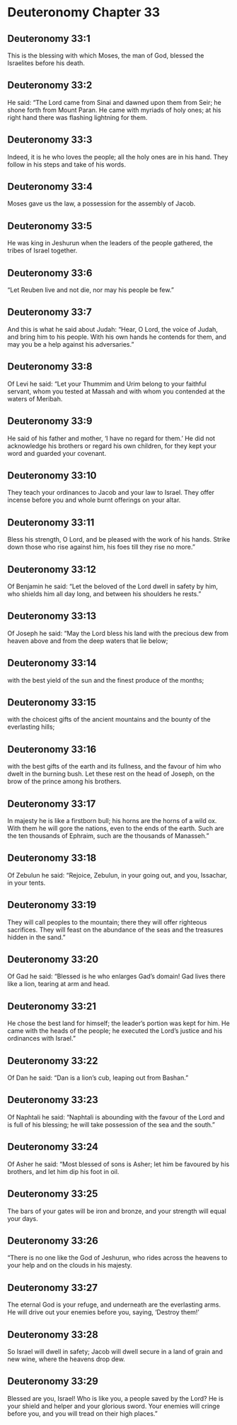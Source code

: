# Deuteronomy Chapter 33

## Deuteronomy 33:1
This is the blessing with which Moses, the man of God, blessed the Israelites before his death.

## Deuteronomy 33:2
He said: “The Lord came from Sinai and dawned upon them from Seir; he shone forth from Mount Paran. He came with myriads of holy ones; at his right hand there was flashing lightning for them.

## Deuteronomy 33:3
Indeed, it is he who loves the people; all the holy ones are in his hand. They follow in his steps and take of his words.

## Deuteronomy 33:4
Moses gave us the law, a possession for the assembly of Jacob.

## Deuteronomy 33:5
He was king in Jeshurun when the leaders of the people gathered, the tribes of Israel together.

## Deuteronomy 33:6
“Let Reuben live and not die, nor may his people be few.”

## Deuteronomy 33:7
And this is what he said about Judah: “Hear, O Lord, the voice of Judah, and bring him to his people. With his own hands he contends for them, and may you be a help against his adversaries.”

## Deuteronomy 33:8
Of Levi he said: “Let your Thummim and Urim belong to your faithful servant, whom you tested at Massah and with whom you contended at the waters of Meribah.

## Deuteronomy 33:9
He said of his father and mother, ‘I have no regard for them.’ He did not acknowledge his brothers or regard his own children, for they kept your word and guarded your covenant.

## Deuteronomy 33:10
They teach your ordinances to Jacob and your law to Israel. They offer incense before you and whole burnt offerings on your altar.

## Deuteronomy 33:11
Bless his strength, O Lord, and be pleased with the work of his hands. Strike down those who rise against him, his foes till they rise no more.”

## Deuteronomy 33:12
Of Benjamin he said: “Let the beloved of the Lord dwell in safety by him, who shields him all day long, and between his shoulders he rests.”

## Deuteronomy 33:13
Of Joseph he said: “May the Lord bless his land with the precious dew from heaven above and from the deep waters that lie below;

## Deuteronomy 33:14
with the best yield of the sun and the finest produce of the months;

## Deuteronomy 33:15
with the choicest gifts of the ancient mountains and the bounty of the everlasting hills;

## Deuteronomy 33:16
with the best gifts of the earth and its fullness, and the favour of him who dwelt in the burning bush. Let these rest on the head of Joseph, on the brow of the prince among his brothers.

## Deuteronomy 33:17
In majesty he is like a firstborn bull; his horns are the horns of a wild ox. With them he will gore the nations, even to the ends of the earth. Such are the ten thousands of Ephraim, such are the thousands of Manasseh.”

## Deuteronomy 33:18
Of Zebulun he said: “Rejoice, Zebulun, in your going out, and you, Issachar, in your tents.

## Deuteronomy 33:19
They will call peoples to the mountain; there they will offer righteous sacrifices. They will feast on the abundance of the seas and the treasures hidden in the sand.”

## Deuteronomy 33:20
Of Gad he said: “Blessed is he who enlarges Gad’s domain! Gad lives there like a lion, tearing at arm and head.

## Deuteronomy 33:21
He chose the best land for himself; the leader’s portion was kept for him. He came with the heads of the people; he executed the Lord’s justice and his ordinances with Israel.”

## Deuteronomy 33:22
Of Dan he said: “Dan is a lion’s cub, leaping out from Bashan.”

## Deuteronomy 33:23
Of Naphtali he said: “Naphtali is abounding with the favour of the Lord and is full of his blessing; he will take possession of the sea and the south.”

## Deuteronomy 33:24
Of Asher he said: “Most blessed of sons is Asher; let him be favoured by his brothers, and let him dip his foot in oil.

## Deuteronomy 33:25
The bars of your gates will be iron and bronze, and your strength will equal your days.

## Deuteronomy 33:26
“There is no one like the God of Jeshurun, who rides across the heavens to your help and on the clouds in his majesty.

## Deuteronomy 33:27
The eternal God is your refuge, and underneath are the everlasting arms. He will drive out your enemies before you, saying, ‘Destroy them!’

## Deuteronomy 33:28
So Israel will dwell in safety; Jacob will dwell secure in a land of grain and new wine, where the heavens drop dew.

## Deuteronomy 33:29
Blessed are you, Israel! Who is like you, a people saved by the Lord? He is your shield and helper and your glorious sword. Your enemies will cringe before you, and you will tread on their high places.”
